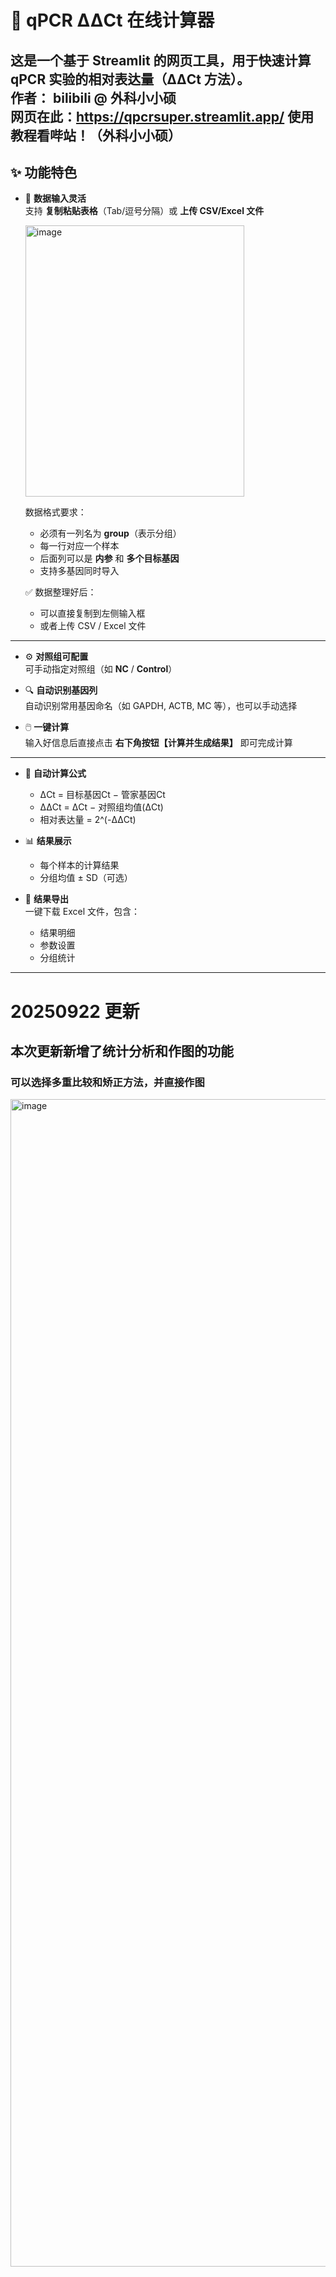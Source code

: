 # 🧪 qPCR ΔΔCt 在线计算器

这是一个基于 **Streamlit** 的网页工具，用于快速计算 qPCR 实验的相对表达量（ΔΔCt 方法）。  
**作者：** bilibili @ 外科小小硕  
网页在此：https://qpcrsuper.streamlit.app/
使用教程看哔站！（外科小小硕）
---

## ✨ 功能特色

- 🎯 **数据输入灵活**  
  支持 **复制粘贴表格**（Tab/逗号分隔）或 **上传 CSV/Excel 文件**  

  <img width="350" height="434" alt="image" src="https://github.com/user-attachments/assets/baa7e51e-49e4-410f-93fe-b149d24323a5" />

  数据格式要求：  
  - 必须有一列名为 **group**（表示分组）  
  - 每一行对应一个样本  
  - 后面列可以是 **内参** 和 **多个目标基因**  
  - 支持多基因同时导入  

  ✅ 数据整理好后：  
  - 可以直接复制到左侧输入框  
  - 或者上传 CSV / Excel 文件  

---

- ⚙️ **对照组可配置**  
  可手动指定对照组（如 **NC** / **Control**）  

- 🔍 **自动识别基因列**  
  自动识别常用基因命名（如 GAPDH, ACTB, MC 等），也可以手动选择  

- 🖱️ **一键计算**  
  输入好信息后直接点击 **右下角按钮【计算并生成结果】** 即可完成计算  

---

- 🧮 **自动计算公式**  
  - ΔCt = 目标基因Ct − 管家基因Ct  
  - ΔΔCt = ΔCt − 对照组均值(ΔCt)  
  - 相对表达量 = 2^(-ΔΔCt)  

- 📊 **结果展示**  
  - 每个样本的计算结果  
  - 分组均值 ± SD（可选）  

- 💾 **结果导出**  
  一键下载 Excel 文件，包含：  
  - 结果明细  
  - 参数设置  
  - 分组统计  

---
# 20250922 更新
## 本次更新新增了统计分析和作图的功能
### 可以选择多重比较和矫正方法，并直接作图
<img width="3686" height="1868" alt="image" src="https://github.com/user-attachments/assets/164a2035-45ee-41c2-8891-1f24409b8928" />
